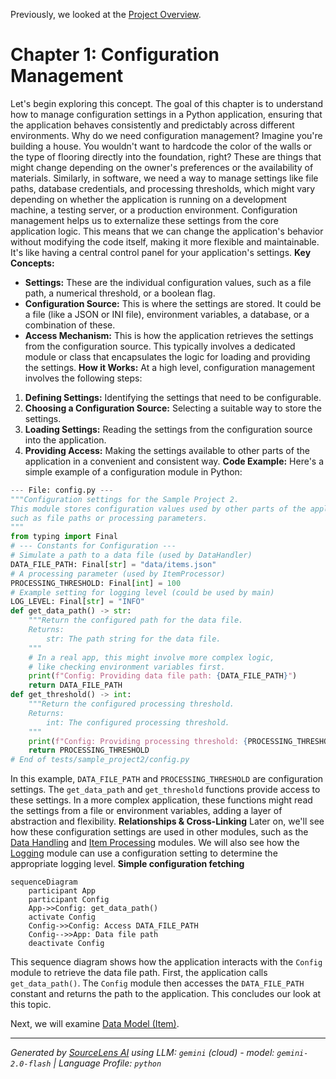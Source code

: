 Previously, we looked at the [Project Overview](index.md).

# Chapter 1: Configuration Management
Let's begin exploring this concept. The goal of this chapter is to understand how to manage configuration settings in a Python application, ensuring that the application behaves consistently and predictably across different environments.
Why do we need configuration management? Imagine you're building a house. You wouldn't want to hardcode the color of the walls or the type of flooring directly into the foundation, right? These are things that might change depending on the owner's preferences or the availability of materials. Similarly, in software, we need a way to manage settings like file paths, database credentials, and processing thresholds, which might vary depending on whether the application is running on a development machine, a testing server, or a production environment.
Configuration management helps us to externalize these settings from the core application logic. This means that we can change the application's behavior without modifying the code itself, making it more flexible and maintainable. It's like having a central control panel for your application's settings.
**Key Concepts:**
*   **Settings:** These are the individual configuration values, such as a file path, a numerical threshold, or a boolean flag.
*   **Configuration Source:** This is where the settings are stored. It could be a file (like a JSON or INI file), environment variables, a database, or a combination of these.
*   **Access Mechanism:** This is how the application retrieves the settings from the configuration source. This typically involves a dedicated module or class that encapsulates the logic for loading and providing the settings.
**How it Works:**
At a high level, configuration management involves the following steps:
1.  **Defining Settings:** Identifying the settings that need to be configurable.
2.  **Choosing a Configuration Source:** Selecting a suitable way to store the settings.
3.  **Loading Settings:** Reading the settings from the configuration source into the application.
4.  **Providing Access:** Making the settings available to other parts of the application in a convenient and consistent way.
**Code Example:**
Here's a simple example of a configuration module in Python:
```python
--- File: config.py ---
"""Configuration settings for the Sample Project 2.
This module stores configuration values used by other parts of the application,
such as file paths or processing parameters.
"""
from typing import Final
# --- Constants for Configuration ---
# Simulate a path to a data file (used by DataHandler)
DATA_FILE_PATH: Final[str] = "data/items.json"
# A processing parameter (used by ItemProcessor)
PROCESSING_THRESHOLD: Final[int] = 100
# Example setting for logging level (could be used by main)
LOG_LEVEL: Final[str] = "INFO"
def get_data_path() -> str:
    """Return the configured path for the data file.
    Returns:
        str: The path string for the data file.
    """
    # In a real app, this might involve more complex logic,
    # like checking environment variables first.
    print(f"Config: Providing data file path: {DATA_FILE_PATH}")
    return DATA_FILE_PATH
def get_threshold() -> int:
    """Return the configured processing threshold.
    Returns:
        int: The configured processing threshold.
    """
    print(f"Config: Providing processing threshold: {PROCESSING_THRESHOLD}")
    return PROCESSING_THRESHOLD
# End of tests/sample_project2/config.py
```
In this example, `DATA_FILE_PATH` and `PROCESSING_THRESHOLD` are configuration settings.  The `get_data_path` and `get_threshold` functions provide access to these settings. In a more complex application, these functions might read the settings from a file or environment variables, adding a layer of abstraction and flexibility.
**Relationships & Cross-Linking**
Later on, we'll see how these configuration settings are used in other modules, such as the [Data Handling](03_data-handling.md) and [Item Processing](04_item-processing.md) modules. We will also see how the [Logging](05_logging.md) module can use a configuration setting to determine the appropriate logging level.
**Simple configuration fetching**
```mermaid
sequenceDiagram
    participant App
    participant Config
    App->>Config: get_data_path()
    activate Config
    Config->>Config: Access DATA_FILE_PATH
    Config-->>App: Data file path
    deactivate Config
```
This sequence diagram shows how the application interacts with the `Config` module to retrieve the data file path. First, the application calls `get_data_path()`. The `Config` module then accesses the `DATA_FILE_PATH` constant and returns the path to the application.
This concludes our look at this topic.

Next, we will examine [Data Model (Item)](02_data-model-item.md).


---

*Generated by [SourceLens AI](https://github.com/darijo2yahoocom/sourceLensAI) using LLM: `gemini` (cloud) - model: `gemini-2.0-flash` | Language Profile: `python`*